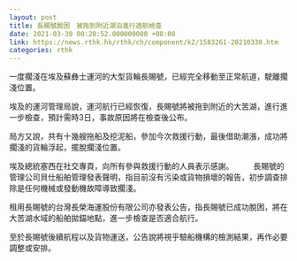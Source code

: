 ```yaml
---
layout: post
title: 長賜號脫困　被拖到附近湖泊進行適航檢查
date: 2021-03-30 00:20:52.000000000 +08:00
link: https://news.rthk.hk/rthk/ch/component/k2/1583261-20210330.htm
categories: rthk
---
```


一度擱淺在埃及蘇彝士運河的大型貨輪長賜號，已經完全移動至正常航道，駛離擱淺位置。

埃及的運河管理局說，運河航行已經恢復，長賜號將被拖到附近的大苦湖，進行進一步檢查，預計需時3日，事故原因將在檢查後公布。

局方又說，共有十幾艘拖船及挖泥船，參加今次救援行動，最後借助潮漲，成功將擱淺的貨輪浮起，擺脫擱淺位置。

埃及總統塞西在社交專頁，向所有參與救援行動的人員表示感謝。
　　
長賜號的管理公司貝仕船舶管理發表聲明，指目前沒有污染或貨物損壞的報告，初步調查排除是任何機械或發動機故障導致擱淺。

租用長賜號的台灣長榮海運股份有限公司亦發表公告，指長賜號已成功脫困，將在大苦湖水域的船舶拋錨地點，進一步檢查是否適合航行。

至於長賜號後續航程以及貨物運送，公告說將視乎驗船機構的檢測結果，再作必要調整或安排。
